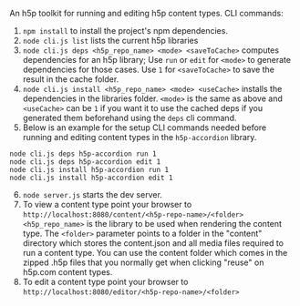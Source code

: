 An h5p toolkit for running and editing h5p content types.
CLI commands:
1. `npm install` to install the project's npm dependencies.
2. `node cli.js list`  lists the current h5p libraries
3. `node cli.js deps <h5p_repo_name> <mode> <saveToCache>` computes dependencies for an h5p library;
Use `run` or `edit` for `<mode>` to generate dependencies for those cases.
Use `1` for `<saveToCache>` to save the result in the cache folder.
4. `node cli.js install <h5p_repo_name> <mode> <useCache>` installs the dependencies in the libraries folder.
`<mode>` is the same as above and `<useCache>` can be `1` if you want it to use the cached deps if you generated them beforehand using the `deps` cli command.
5. Below is an example for the setup CLI commands needed before running and editing content types in the `h5p-accordion` library.
```
node cli.js deps h5p-accordion run 1
node cli.js deps h5p-accordion edit 1
node cli.js install h5p-accordion run 1
node cli.js install h5p-accordion edit 1
```
6. `node server.js` starts the dev server.
7. To view a content type point your browser to
`http://localhost:8080/content/<h5p-repo-name>/<folder>`
`<h5p_repo_name>` is the library to be used when rendering the content type.
The `<folder>` parameter points to a folder in the "content" directory which stores the content.json and all media files required to run a content type. You can use the content folder which comes in the zipped .h5p files that you normally get when clicking "reuse" on h5p.com content types.
8. To edit a content type point your browser to
`http://localhost:8080/editor/<h5p-repo-name>/<folder>`
